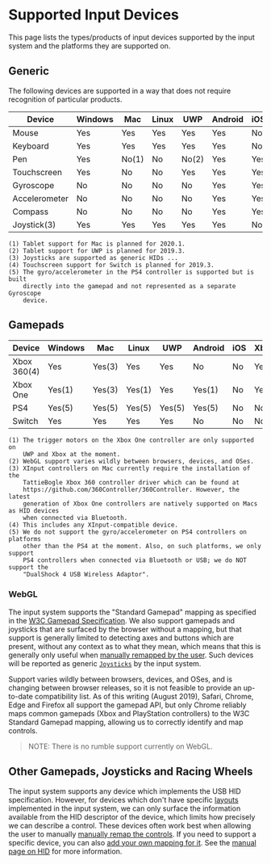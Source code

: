 # Supported Input Devices

This page lists the types/products of input devices supported by the input system and the platforms they are supported on.

## Generic

The following devices are supported in a way that does not require recognition of particular products.

|Device|Windows|Mac|Linux|UWP|Android|iOS|Xbox|PS4|Switch|WebGL|
|------|-------|---|-----|---|-------|---|----|---|------|-----|
|Mouse|Yes|Yes|Yes|Yes|Yes|No|Yes|Yes|No|Yes|
|Keyboard|Yes|Yes|Yes|Yes|Yes|No|Yes|Yes|No|Yes|
|Pen|Yes|No(1)|No|No(2)|Yes|Yes|No|No|No|No|
|Touchscreen|Yes|No|No|Yes|Yes|Yes|No|No|No(4)|No|
|Gyroscope|No|No|No|No|Yes|Yes|No|No(5)|No|No|
|Accelerometer|No|No|No|No|Yes|Yes|No|No(5)|No|No|
|Compass|No|No|No|No|Yes|Yes|No|No|No|No|
|Joystick(3)|Yes|Yes|Yes|Yes|Yes|No|No|No|No|Yes|

    (1) Tablet support for Mac is planned for 2020.1.
    (2) Tablet support for UWP is planned for 2019.3.
    (3) Joysticks are supported as generic HIDs ...
    (4) Touchscreen support for Switch is planned for 2019.3.
    (5) The gyro/accelerometer in the PS4 controller is supported but is built
        directly into the gamepad and not represented as a separate Gyroscope
        device.

## Gamepads

|Device|Windows|Mac|Linux|UWP|Android|iOS|Xbox|PS4|Switch|WebGL|
|------|-------|---|-----|---|-------|---|----|---|------|-----|
|Xbox 360(4)|Yes|Yes(3)|Yes|Yes|No|No|Yes|No|No|Sometimes(2)|
|Xbox One|Yes(1)|Yes(3)|Yes(1)|Yes|Yes(1)|No|Yes|No|No|Sometimes(2)|
|PS4|Yes(5)|Yes(5)|Yes(5)|Yes(5)|Yes(5)|No|No|Yes|No|Sometimes(2)|
|Switch|Yes|Yes|Yes|Yes|No|No|No|No|Yes|Sometimes(2)|

    (1) The trigger motors on the Xbox One controller are only supported on
        UWP and Xbox at the moment.
    (2) WebGL support varies wildly between browsers, devices, and OSes.
    (3) XInput controllers on Mac currently require the installation of the
        TattieBogle Xbox 360 controller driver which can be found at
        https://github.com/360Controller/360Controller. However, the latest
        generation of Xbox One controllers are natively supported on Macs as HID devices
        when connected via Bluetooth.
    (4) This includes any XInput-compatible device.
    (5) We do not support the gyro/accelerometer on PS4 controllers on platforms
        other than the PS4 at the moment. Also, on such platforms, we only support
        PS4 controllers when connected via Bluetooth or USB; we do NOT support the
        "DualShock 4 USB Wireless Adaptor".

### WebGL

The input system supports the "Standard Gamepad" mapping as specified in the [W3C Gamepad Specification](https://www.w3.org/TR/gamepad/#remapping). We also support gamepads and joysticks that are surfaced by the browser without a mapping, but that support is generally limited to detecting axes and buttons which are present, without any context as to what they mean, which means that this is generally only useful when [manually remapped by the user](HowDoI.md#-create-a-ui-to-rebind-input-in-my-game). Such devices will be reported as generic [`Joysticks`](../api/UnityEngine.InputSystem.Joystick.html) by the input system.

Support varies wildly between browsers, devices, and OSes, and is changing between browser releases, so it is not feasible to provide an up-to-date compatibility list. As of this writing (August 2019), Safari, Chrome, Edge and Firefox all support the gamepad API, but only Chrome reliably maps common gamepads (Xbox and PlayStation controllers) to the W3C Standard Gamepad mapping, allowing us to correctly identify and map controls.

>NOTE: There is no rumble support currently on WebGL.

## Other Gamepads, Joysticks and Racing Wheels

The input system supports any device which implements the USB HID specification. However, for devices which don't have specific [layouts](Layouts.md) implemented in the input system, we can only surface the information available from the HID descriptor of the device, which limits how precisely we can describe a control. These devices often work best when allowing the user to manually [manually remap the controls](HowDoI.md#-create-a-ui-to-rebind-input-in-my-game). If you need to support a specific device, you can also [add your own mapping for it](HowDoI.md#-create-my-own-custom-devices). See the [manual page on HID](HID.md) for more information.
